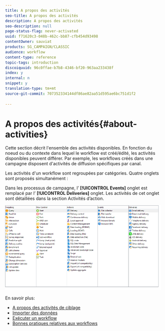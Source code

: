 ```yaml
---
title: A propos des activités
seo-title: A propos des activités
description: A propos des activités
seo-description: null
page-status-flag: never-activated
uuid: f71620c3-048b-462c-bb87-cfb454d93498
contentOwner: sauviat
products: SG_CAMPAIGN/CLASSIC
audience: workflow
content-type: reference
topic-tags: introduction
discoiquuid: 96c0ffae-b7b8-4346-bf20-963aa233438f
index: y
internal: n
snippet: y
translation-type: tm+mt
source-git-commit: 707352334144df86ae82aa51d595ae6bc751d1f2

---
```



# A propos des activités{#about-activities}

Cette section décrit l&#39;ensemble des activités disponibles. En fonction du noeud ou du contexte dans lequel le workflow est créé/édité, les activités disponibles peuvent différer. Par exemple, les workflows créés dans une campagne disposent d&#39;activités de diffusion spécifiques par canal.

Les activités d&#39;un workflow sont regroupées par catégories. Quatre onglets sont proposés simultanément :

Dans les processus de campagne, l’ **[!UICONTROL Events]** onglet est remplacé par l’ **[!UICONTROL Deliveries]** onglet. Les activités de cet onglet sont détaillées dans la section Activités [](../../workflow/using/about-action-activities.md) d’action.

![](assets/wf-activity-tabs.png)

En savoir plus:

* [A propos des activités de ciblage](../../workflow/using/about-targeting-activities.md)
* [Importer des données](../../workflow/using/importing-data.md)
* [Exécuter un workflow](../../workflow/using/executing-a-workflow.md)
* [Bonnes pratiques relatives aux workflows](../../workflow/using/workflow-best-practices.md)
